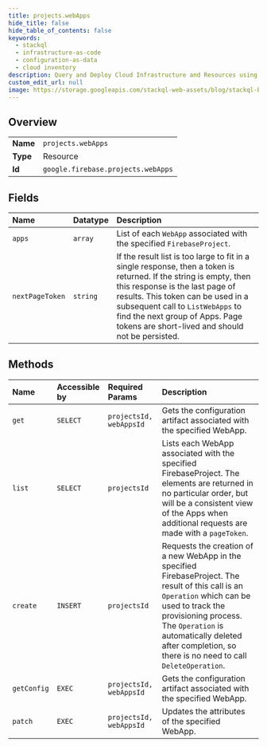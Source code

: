 ```yaml
---
title: projects.webApps
hide_title: false
hide_table_of_contents: false
keywords:
  - stackql
  - infrastructure-as-code
  - configuration-as-data
  - cloud inventory
description: Query and Deploy Cloud Infrastructure and Resources using SQL
custom_edit_url: null
image: https://storage.googleapis.com/stackql-web-assets/blog/stackql-blog-post-featured-image.png
---
```

  
    

## Overview
<table><tbody>
<tr><td><b>Name</b></td><td><code>projects.webApps</code></td></tr>
<tr><td><b>Type</b></td><td>Resource</td></tr>
<tr><td><b>Id</b></td><td><code>google.firebase.projects.webApps</code></td></tr>
</tbody></table>

## Fields
| Name | Datatype | Description |
|:-----|:---------|:------------|
| `apps` | `array` | List of each `WebApp` associated with the specified `FirebaseProject`. |
| `nextPageToken` | `string` | If the result list is too large to fit in a single response, then a token is returned. If the string is empty, then this response is the last page of results. This token can be used in a subsequent call to `ListWebApps` to find the next group of Apps. Page tokens are short-lived and should not be persisted. |
## Methods
| Name | Accessible by | Required Params | Description |
|:-----|:--------------|:----------------|:------------|
| `get` | `SELECT` | `projectsId, webAppsId` | Gets the configuration artifact associated with the specified WebApp. |
| `list` | `SELECT` | `projectsId` | Lists each WebApp associated with the specified FirebaseProject. The elements are returned in no particular order, but will be a consistent view of the Apps when additional requests are made with a `pageToken`. |
| `create` | `INSERT` | `projectsId` | Requests the creation of a new WebApp in the specified FirebaseProject. The result of this call is an `Operation` which can be used to track the provisioning process. The `Operation` is automatically deleted after completion, so there is no need to call `DeleteOperation`. |
| `getConfig` | `EXEC` | `projectsId, webAppsId` | Gets the configuration artifact associated with the specified WebApp. |
| `patch` | `EXEC` | `projectsId, webAppsId` | Updates the attributes of the specified WebApp. |
